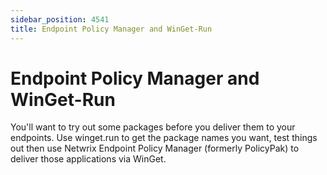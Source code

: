 ```yaml
---
sidebar_position: 4541
title: Endpoint Policy Manager and WinGet-Run
---
```


# Endpoint Policy Manager and WinGet-Run

You'll want to try out some packages before you deliver them to your endpoints. Use winget.run to get the package names you want, test things out then use Netwrix Endpoint Policy Manager (formerly PolicyPak) to deliver those applications via WinGet.